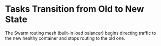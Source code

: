 # Tasks Transition from Old to New State

The Swarm routing mesh (built-in load balancer) begins directing traffic to the new healthy container and stops routing to the old one. <!-- todo: link to load balancer -->
